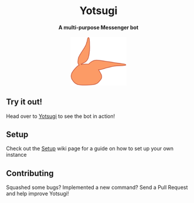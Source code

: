 <div align="center">
    <h1>Yotsugi</h1>
    <h4>A multi-purpose Messenger bot</h4>
    <img src="docs/logo.png" width="30%" />
</div>

## Try it out!

Head over to [Yotsugi](https://www.facebook.com/YotsugiBot/) to see the bot in action!

## Setup

Check out the [Setup](https://github.com/caguiclajmg/yotsugi/wiki/Setup) wiki page for a guide on how to set up your own instance

## Contributing

Squashed some bugs? Implemented a new command? Send a Pull Request and help improve Yotsugi!
